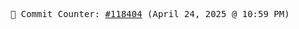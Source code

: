 <p align="center">
    <samp>
        📮 Commit Counter: <a href="https://github.com/Javascript-void0/Javascript-void0/commits/main">#118404</a> (April 24, 2025 @ 10:59 PM)
    </samp>
</p>